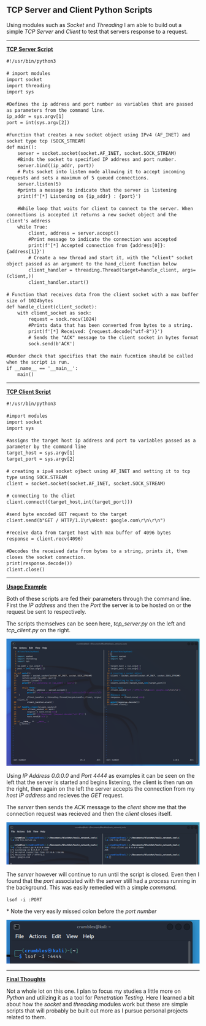 ## **TCP Server and Client Python Scripts**

Using modules such as *Socket* and *Threading* I am able to build out a simple *TCP Server* and *Client* to test that servers response to a request.

---


<ins> **TCP Server Script** </ins>

```
#!/usr/bin/python3

# import modules
import socket
import threading
import sys

#Defines the ip address and port number as variables that are passed as parameters from the command line.
ip_addr = sys.argv[1]
port = int(sys.argv[2])

#Function that creates a new socket object using IPv4 (AF_INET) and socket type tcp (SOCK_STREAM)
def main():
    server = socket.socket(socket.AF_INET, socket.SOCK_STREAM)
    #Binds the socket to specified IP address and port number.
    server.bind((ip_addr, port))
    # Puts socket into listen mode allowing it to accept incoming requests and sets a maximum of 5 queued connections.
    server.listen(5)
    #prints a message to indicate that the server is listening 
    print(f'[*] Listening on {ip_addr} : {port}')
    
    #While loop that waits for client to connect to the server. When connections is accepted it returns a new socket object and the client's address
    while True:
        client, address = server.accept()
        #Print message to indicate the connection was accepted
        print(f'[*] Accepted connection from {address[0]}:{address[1]}')
        # Create a new thread and start it, with the "client" socket object passed as an argument to the hand_client function below
        client_handler = threading.Thread(target=handle_client, args=(client,))
        client_handler.start()
        
# Function that receives data from the client socket with a max buffer size of 1024bytes
def handle_client(client_socket):
    with client_socket as sock:
        request = sock.recv(1024)
        #Prints data that has been converted from bytes to a string.
        print(f'[*] Received: {request.decode("utf-8")}')
        # Sends the "ACK" message to the client socket in bytes format
        sock.send(b'ACK')
      
#Dunder check that specifies that the main fucntion should be called when the script is run.
if __name__ == '__main__':
    main()
```

---


<ins> **TCP Client Script** </ins>

```
#!/usr/bin/python3

#import modules
import socket
import sys

#assigns the target host ip address and port to variables passed as a parameter by the command line
target_host = sys.argv[1]
target_port = sys.argv[2]

# creating a ipv4 socket ojbect using AF_INET and setting it to tcp type using SOCK.STREAM
client = socket.socket(socket.AF_INET, socket.SOCK_STREAM)

# connecting to the cliet
client.connect((target_host,int(target_port)))

#send byte encoded GET request to the target
client.send(b"GET / HTTP/1.1\r\nHost: google.com\r\n\r\n")

#receive data from target host with max buffer of 4096 bytes
response = client.recv(4096)

#Decodes the received data from bytes to a string, prints it, then closes the socket connection.
print(response.decode())
client.close()

```

---


<ins> **Usage Example** </ins>

Both of these scripts are fed their parameters through the command line. First the *IP address* and then the *Port* the server is to be hosted on or the request be sent to respectively.

The scripts themselves can be seen here, *tcp_server.py* on the left and *tcp_client.py* on the right. 

![Scripts](/docs/assets/images/bhp/networkbasics/vimtcpserverandclient.png)

Using *IP Address 0.0.0.0* and *Port 4444* as examples it can be seen on the left that the server is started and begins listening, the client is then run on the right, then again on the left the server accepts the connection from my *host IP address* and recieves the *GET* request. 

The *server* then sends the *ACK* message to the *client* show me that the connection request was recieved and then the *client* closes itself.

![In Action](/docs/assets/images/bhp/networkbasics/success.png)

The *server* however will continue to run until the script is closed. Even then I found that the *port* associated with the *server* still had a *process* running in the background. This was easily remedied with a simple *command*.

`lsof -i :PORT`

\* Note the very easily missed colon before the *port number*

![close process](/docs/assets/images/bhp/networkbasics/closeportprocess.png)

---


<ins> **Final Thoughts** </ins>

Not a whole lot on this one. I plan to focus my studies a little more on *Python* and utilizing it as a tool for *Penetration Testing*. Here I learned a bit about how the *socket* and *threading* modules work but these are simple scripts that will probably be built out more as I pursue personal projects related to them.

